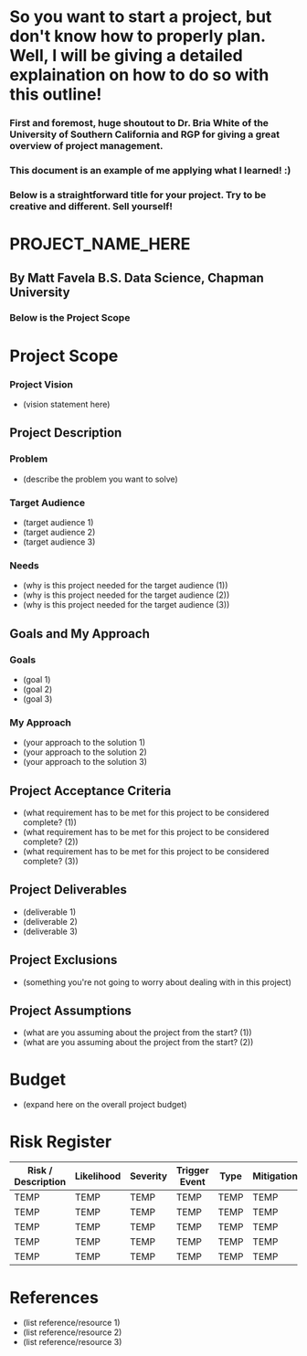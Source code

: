 # So you want to start a project, but don't know how to properly plan. Well, I will be giving a detailed explaination on how to do so with this outline!
### First and foremost, huge shoutout to Dr. Bria White of the University of Southern California and RGP for giving a great overview of project management.
### This document is an example of me applying what I learned! :)

### Below is a straightforward title for your project. Try to be creative and different. Sell yourself!
# PROJECT_NAME_HERE
## By Matt Favela B.S. Data Science, Chapman University

### Below is the Project Scope
# Project Scope
### Project Vision
* (vision statement here)
## Project Description
### Problem
* (describe the problem you want to solve)
### Target Audience
* (target audience 1)
* (target audience 2)
* (target audience 3)
### Needs
* (why is this project needed for the target audience (1))
* (why is this project needed for the target audience (2))
* (why is this project needed for the target audience (3))
## Goals and My Approach
### Goals
* (goal 1)
* (goal 2)
* (goal 3)
### My Approach
* (your approach to the solution 1)
* (your approach to the solution 2)
* (your approach to the solution 3)
## Project Acceptance Criteria
* (what requirement has to be met for this project to be considered complete? (1))
* (what requirement has to be met for this project to be considered complete? (2))
* (what requirement has to be met for this project to be considered complete? (3))
## Project Deliverables
* (deliverable 1)
* (deliverable 2)
* (deliverable 3)
## Project Exclusions
* (something you're not going to worry about dealing with in this project)
## Project Assumptions
* (what are you assuming about the project from the start? (1))
* (what are you assuming about the project from the start? (2))
# Budget
* (expand here on the overall project budget)
# Risk Register
| Risk / Description  | Likelihood | Severity | Trigger Event | Type | Mitigation|
| ----------- | ----------- | ----------- | ----------- | ----------- | ----------- |
| TEMP | TEMP | TEMP | TEMP | TEMP | TEMP |
| TEMP | TEMP | TEMP | TEMP | TEMP | TEMP |
| TEMP | TEMP | TEMP | TEMP | TEMP | TEMP |
| TEMP | TEMP | TEMP | TEMP | TEMP | TEMP |
| TEMP | TEMP | TEMP | TEMP | TEMP | TEMP |
# References
* (list reference/resource 1)
* (list reference/resource 2)
* (list reference/resource 3)
